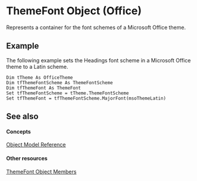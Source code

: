
# ThemeFont Object (Office)

Represents a container for the font schemes of a Microsoft Office theme.


## Example

The following example sets the Headings font scheme in a Microsoft Office theme to a Latin scheme. 


```
Dim tTheme As OfficeTheme 
Dim tfThemeFontScheme As ThemeFontScheme 
Dim tfThemeFont As ThemeFont 
Set tfThemeFontScheme = tTheme.ThemeFontScheme 
Set tfThemeFont = tfThemeFontScheme.MajorFont(msoThemeLatin) 

```


## See also


#### Concepts


[Object Model Reference](499c789a-aba2-0fad-649a-0ea964cd3b5e.md)
#### Other resources


[ThemeFont Object Members](29f19d99-b33b-4f31-0a37-7665d7ef828b.md)